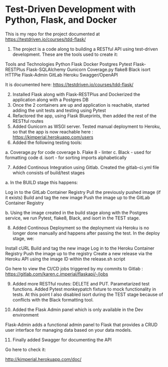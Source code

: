 # Test-Driven Development with Python, Flask, and Docker

This is my repo for the project documented at https://testdriven.io/courses/tdd-flask/


1. The project is a code along to building a RESTful API using test-driven development. These are the tools used to create it:

Tools and Technologies
Python
Flask
Docker
Postgres
Pytest
Flask-RESTPlus
Flask-SQLAlchemy
Gunicorn
Coverage.py
flake8
Black
isort
HTTPie
Flask-Admin
GitLab
Heroku
Swagger/OpenAPI

It is documented here: https://testdriven.io/courses/tdd-flask/

2. Installed Flask along with Flask-RESTPlus and Dockerized the application along with a Postgres DB
3. Once the 2 containers are up and application is reachable, started adding the unit tests and testing using Pytest
4. Refactored the app, using Flask Blueprints, then added the rest of the RESTful routes
5. Added Gunicorn as WSGI server. Tested manual deployment to Heroku, so that the app is now reachable here : https://kimperial.herokuapp.com/users
6. Added the following testing tools:

a. Coverage.py for code coverage
b. Flake 8 - linter
c. Black - used for formatting code
d. isort - for sorting imports alphabetically

7. Added Continous Integration using Gitlab. Created the gitlab-ci.yml file which consists of build/test stages 

a. In the BUILD stage this happens:

Log in to the GitLab Container Registry
Pull the previously pushed image (if it exists)
Build and tag the new image
Push the image up to the GitLab Container Registry

b. Using the image created in the build stage along with the Postgres service, we run Pytest, flake8, Black, and isort in the TEST stage.

8. Added Continous Deployment so the deployment via Heroku is no longer done manually and happens after passing the test. In the deploy stage, we:

Install cURL
Build and tag the new image
Log in to the Heroku Container Registry
Push the image up to the registry
Create a new release via the Heroku API using the image ID within the release.sh script

Go here to view the CI/CD jobs triggered by my commits to Gitlab : https://gitlab.com/karen.c.imperial/flaskapi/-/jobs

9. Added more RESTful routes: DELETE and PUT. Parametarized test functions. Added Pytest monkeypatch fixture to mock functionality in tests. At this point I also disabled isort during the TEST stage because of conflicts with the Black formatting tool. 

10. Added the Flask Admin panel which is only available in the Dev environment

Flask-Admin adds a functional admin panel to Flask that provides a CRUD user interface for managing data based on your data models.

11. Finally added Swagger for documenting the API

Go here to check it:

http://kimperial.herokuapp.com/doc/





